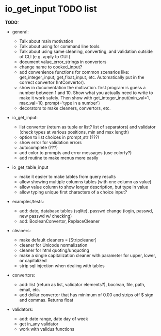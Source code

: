 
# io_get_input TODO list

**TODO:**

* general:
    * Talk about main motivation
    * Talk about using for command line tools
    * Talk about using same cleaning, converting, and validation outside of CLI (e.g. apply to GUI.)
    * document value_error_strings in convertors
    * change name to cooked_input?
    * add convenience functions for common scenarios like: get_integer_input, get_float_input, etc. Automatically put in
        the correct convertor (IntConvertor).
    * show in documentation the motivation. first program is guess a number between 1 and 10. Show what you actually need
        to write to make it work safely. Then show with get_integer_input(min_val=1, max_val=10, prompt='type in a number')
    * decorators to make cleaners, convertors, etc.
    
* io_get_input:
    * list convertor (return as tuple or list? list of separators) and validator (check types at various positions, min and max length)
    * option to list choices in prompt_str (???)
    * show error for validation errors
    * autocomplete (???)
    * add color to prompts and error messages (use colorfy?)
    * add routine to make menus more easily

* io_get_table_input
    * make it easier to make tables from query results
    * allow showing multiple columns tables (with one column as value)
    * allow value column to show longer description, but type in value
    * allow typing unique first characters of a choice input?
       
* examples/tests:
    * add: date, database tables (sqlite), passwd change (login, passwd, new passwd w/ checking)
    * add: BooleanConvertor, ReplaceCleaner

* cleaners:
    * make default cleaners = [Stripcleaner]
    * cleaner for Unicode normalization
    * cleaner for html quoting/unquoting
    * make a single capitalization cleaner with parameter for upper, lower, or capitalized
    * strip sql injection when dealing with tables

* convertors:
    * add: list (return as list, validator elements?), boolean, file, path, email, etc.
    * add dollar convertor that has minimum of 0.00 and strips off $ sign and commas. Returns float
 
* validators:
    * add: date range, date day of week
    * get in_any validator
    * work with validus functions